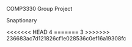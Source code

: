 <p>COMP3330 Group Project</p>
<p>Snaptionary</P>
<<<<<<< HEAD
4
=======
3
>>>>>>> 236683ac7d121826cf1e028536c0ef16a19308fc
